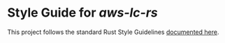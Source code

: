 # Style Guide for *aws-lc-rs*

This project follows the standard Rust Style Guidelines [documented here](https://github.com/rust-lang/fmt-rfcs/blob/master/guide/guide.md).
